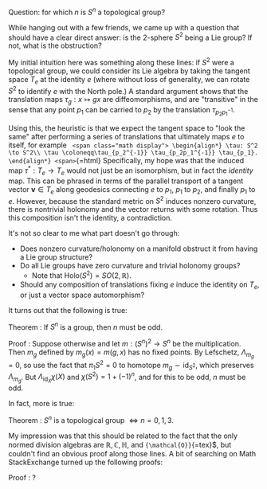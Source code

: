 












Question: for which $n$ is $S^n$ a topological group?

While hanging out with a few friends, we came up with a question that should have a clear direct answer: is the 2-sphere $S^2$ being a Lie group? If not, what is the obstruction?

My initial intuition here was something along these lines: if $S^2$ were a topological group, we could consider its Lie algebra by taking the tangent space $T_e$ at the identity $e$ (where without loss of generality, we can rotate $S^2$ to identify $e$ with the North pole.) A standard argument shows that the translation maps $\tau_g:x\mapsto gx$ are diffeomorphisms, and are "transitive" in the sense that any point $p_1$ can be carried to $p_2$ by the translation $\tau_{p_2 p_1^{-1}}$.

Using this, the heuristic is that we expect the tangent space to "look the same" after performing a series of translations that ultimately maps $e$ to itself, for example `
<span class="math display">
\begin{align*}
\tau: S^2 \to S^2\\
\tau \coloneqq\tau_{p_2^{-1}} \tau_{p_2p_1^{-1}} \tau_{p_1}.
\end{align*}
<span>`{=html} Specifically, my hope was that the induced map $\tau^*: T_e \to T_e$ would not just be an isomorphism, but in fact the *identity* map. This can be phrased in terms of the parallel transport of a tangent vector $\mathbf{v} \in T_e$ along geodesics connecting $e$ to $p_1$, $p_1$ to $p_2$, and finally $p_1$ to $e$. However, because the standard metric on $S^2$ induces nonzero curvature, there is nontrivial holonomy and the vector returns with some rotation. Thus this composition isn't the identity, a contradiction.

It's not so clear to me what part doesn't go through:

-   Does nonzero curvature/holonomy on a manifold obstruct it from having a Lie group structure?
-   Do all Lie groups have zero curvature and trivial holonomy groups?
    -   Note that $\mathrm{Holo}(S^2) = SO(2, {\mathbb{R}})$.
-   Should any composition of translations fixing $e$ induce the identity on $T_e$, or just a vector space automorphism?

It turns out that the following is true:

Theorem
:   If $S^n$ is a group, then $n$ must be odd.

Proof
:   Suppose otherwise and let $m: (S^n)^2 \to S^n$ be the multiplication. Then $m_g$ defined by $m_g(x) = m(g, x)$ has no fixed points. By Lefschetz, $\Lambda_{m_g} = 0$, so use the fact that $\pi_1S^2 = 0$ to homotope $m_g \sim \operatorname{id}_{S^2}$, which preserves $\Lambda_{m_g}$. But $\Lambda_{\operatorname{id}_X} \chi(X)$ and $\chi(S^2) = 1 + (-1)^n$, and for this to be odd, $n$ must be odd.

In fact, more is true:

Theorem
:   $S^n$ is a topological group $\iff n=0,1,3$.

My impression was that this should be related to the fact that the only normed division algebras are ${\mathbb{R}}, {\mathbb{C}}, {\mathbb{H}}$, and `{\mathcal{O}}`{=tex}\$, but couldn't find an obvious proof along those lines. A bit of searching on Math StackExchange turned up the following proofs:

Proof
:   ?
